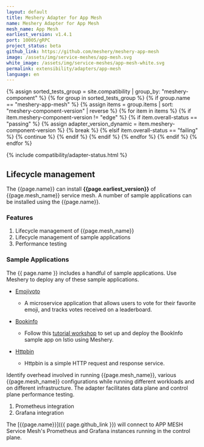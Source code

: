 ```yaml
---
layout: default
title: Meshery Adapter for App Mesh
name: Meshery Adapter for App Mesh
mesh_name: App Mesh
earliest_version: v1.4.1
port: 10005/gRPC
project_status: beta
github_link: https://github.com/meshery/meshery-app-mesh
image: /assets/img/service-meshes/app-mesh.svg
white_image: /assets/img/service-meshes/app-mesh-white.svg
permalink: extensibility/adapters/app-mesh
language: en
---
```


{% assign sorted_tests_group = site.compatibility | group_by: "meshery-component" %}
{% for group in sorted_tests_group %}
      {% if group.name == "meshery-app-mesh" %}
        {% assign items = group.items | sort: "meshery-component-version" | reverse %}
        {% for item in items %}
          {% if item.meshery-component-version != "edge" %}
            {% if item.overall-status == "passing" %}
              {% assign adapter_version_dynamic = item.meshery-component-version %}
              {% break %}
            {% elsif item.overall-status == "failing" %}
              {% continue %}
            {% endif %}
          {% endif %}
        {% endfor %}
      {% endif %}
{% endfor %}

{% include compatibility/adapter-status.html %}

## Lifecycle management

The {{page.name}} can install **{{page.earliest_version}}** of {{page.mesh_name}} service mesh. A number of sample applications can be installed using the {{page.name}}.

### Features

1. Lifecycle management of {{page.mesh_name}}
1. Lifecycle management of sample applications
1. Performance testing

### Sample Applications

The {{ page.name }} includes a handful of sample applications. Use Meshery to deploy any of these sample applications.

- [Emojivoto]({{site.baseurl}}/guides/sample-apps#emojivoto)

  - A microservice application that allows users to vote for their favorite emoji, and tracks votes received on a leaderboard.

- [Bookinfo]({{site.baseurl}}/guides/sample-apps#bookinfo)

  - Follow this [tutorial workshop](https://github.com/layer5io/istio-service-mesh-workshop/blob/master/lab-2/README.md) to set up and deploy the BookInfo sample app on Istio using Meshery.

- [Httpbin]({{site.baseurl}}/guides/sample-apps#httpbin)

  - Httpbin is a simple HTTP request and response service.

Identify overhead involved in running {{page.mesh_name}}, various {{page.mesh_name}} configurations while running different workloads and on different infrastructure. The adapter facilitates data plane and control plane performance testing.

1. Prometheus integration
1. Grafana integration

The [{{page.name}}]({{ page.github_link }}) will connect to APP MESH Service Mesh's Prometheus and Grafana instances running in the control plane.
